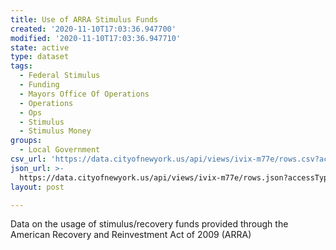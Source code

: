 ```yaml
---
title: Use of ARRA Stimulus Funds
created: '2020-11-10T17:03:36.947700'
modified: '2020-11-10T17:03:36.947710'
state: active
type: dataset
tags:
  - Federal Stimulus
  - Funding
  - Mayors Office Of Operations
  - Operations
  - Ops
  - Stimulus
  - Stimulus Money
groups:
  - Local Government
csv_url: 'https://data.cityofnewyork.us/api/views/ivix-m77e/rows.csv?accessType=DOWNLOAD'
json_url: >-
  https://data.cityofnewyork.us/api/views/ivix-m77e/rows.json?accessType=DOWNLOAD
layout: post

---
```

Data on the usage of stimulus/recovery funds provided through the American Recovery and Reinvestment Act of 2009 (ARRA)
